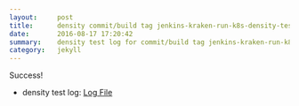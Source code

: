 ```yaml
---
layout:     post
title:      density commit/build tag jenkins-kraken-run-k8s-density-tests-117-30
date:       2016-08-17 17:20:42
summary:    density test log for commit/build tag jenkins-kraken-run-k8s-density-tests-117-30.
category:   jekyll
---
```


Success!

- density test log: [Log File](http://s3-us-west-2.amazonaws.com/kraken-e2e-logs/density/jenkins-kraken-run-k8s-density-tests-117-30/build-log.txt)
